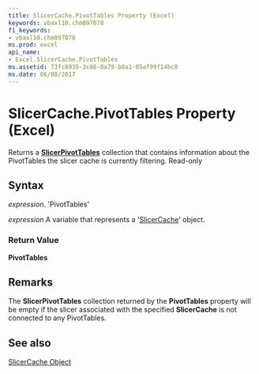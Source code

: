 ```yaml
---
title: SlicerCache.PivotTables Property (Excel)
keywords: vbaxl10.chm897078
f1_keywords:
- vbaxl10.chm897078
ms.prod: excel
api_name:
- Excel.SlicerCache.PivotTables
ms.assetid: 73fc8935-3c88-0a79-b0a1-05af99f14bc8
ms.date: 06/08/2017
---
```



# SlicerCache.PivotTables Property (Excel)

Returns a  **[SlicerPivotTables](Excel.SlicerPivotTables.md)** collection that contains information about the PivotTables the slicer cache is currently filtering. Read-only


## Syntax

 _expression_. 'PivotTables'

 _expression_ A variable that represents a '[SlicerCache](Excel.SlicerCache.md)' object.


### Return Value

 **PivotTables**


## Remarks

The  **SlicerPivotTables** collection returned by the **PivotTables** property will be empty if the slicer associated with the specified **SlicerCache** is not connected to any PivotTables.


## See also


[SlicerCache Object](Excel.SlicerCache.md)

